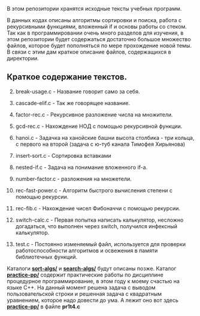 В этом репозитории хранятся исходные тексты учебных программ.

В данных кодах описаны алгоритмы сортировки и поиска, работа с рекурсивными функциями, вложенный if и основы работы со стеком.
Так как в программировании очень много разделов для изучения, в этом репозитории будет содержаться достаточно большое множество файлов, которое будет пополняться по мере прохождение новой темы. В связи с этим дам краткое описание файлов, содержащихся в директории.

Краткое содержание текстов.
---


2. break-usage.c  - Название говорит само за себя.

3. cascade-elif.c - Так же говорящее название.
4. factor-rec.c - Рекурсивное разложение числа на множители.
5. gcd-rec.c - Нахождение НОД с помощью рекурсивной функции.
6. hanoi.c - Задачка на ханойские башни высота столбика - три кольца,
   с первого на второй (задача с ю-туб канала Тимофея Хирьянова)

7. insert-sort.c - Сортировка вставками 
8. nested-if.c - Задача на понимание вложенного if-а.
9. number-factor.c - разложения на множетели.
10. rec-fast-power.c - Алгоритм быстрого вычисления степени с помощью
    рекурсии.
11. rec-fib.c - Нахождение чисел Фибоначчи с помощью рекурсии.
12. switch-calc.c - Первая попытка написать калькулятор, 
    несложно догадаться, что выполнен через switch, получился 
    инфексный калькулятор.
13. test.c - Постоянно изменяемый файл, используется для проверки 
    работоспособности алгоритмов и освежения в памяти библиотечных 
    функций.


Каталоги [**sort-algs/**](https://github.com/Panikowsky-M/C-examples/tree/master/sort-algs) и [**search-algs/**](https://github.com/Panikowsky-M/C-examples/tree/master/search-algs) будут описаны позже.
Каталог  [**practice-pp/**](https://github.com/Panikowsky-M/C-examples/tree/master/practice-pp) содержит практические работы по дисциплине процедурное программирование, в этом году к моему счастью на языке C++. На данный момент решена задача с выводом пользовательской строки и решенная задача с квадратным уравнением, которое надо довести до ума. А лежит оно вот здесь [**practice-pp/**](https://github.com/Panikowsky-M/C-examples/tree/master/practice-pp) в файле **pr1t4.c**
